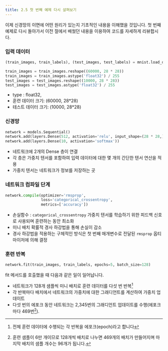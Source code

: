```yaml
---
title: 2.5 첫 번째 예제 다시 살펴보기
---
```


이제 신경망의 이면에 어떤 원리가 있는지 기초적인 내용을 이해했을 것입니다. 첫 번째 예제로 다시 돌아가서 이전 절에서 배웠던 내용을 이용하여 코드를 자세하게 리뷰합시다.

### 입력 데이터

```python
(train_images, train_labels), (test_images, test_labels) = mnist.load_data()

train_images = train_images.reshape((60000, 28 * 28))
train_images = train_images.astype('float32') / 255
test_images = test_images.reshape((10000, 28 * 28))
test_images = test_images.astype('float32') / 255
```

- type : float32,
- 훈련 데이터 크기: (60000, 28*28)
- 테스트 데이터 크기: (10000, 28*28)

### 신경망

```python
network = models.Sequential()
network.add(layers.Dense(512, activation='relu', input_shape=(28 * 28,)))
network.add(layers.Dense(10, activation='softmax'))
```

- 네트워크에 2개의 Dense 층이 연결
- 각 층은 가중치 텐서를 포함하여 입력 데이터에 대한 몇 개의 간단한 텐서 연산을 적용
- 가중치 텐서는 네트워크가 정보를 저장하는 곳

### 네트워크 컴파일 단계

```python
network.compile(optimizer='rmsprop',
                loss='categorical_crossentropy',
                metrics=['accuracy'])
```

- 손실함수 : `categorical_crossentropy` 
가중치 텐서를 학습하기 위한 피드백 신호로 사용되며 훈련하는 동안 최소화
- 미니 배치 확률적 경사 하강법을 통해 손실이 감소
- 경사 하강법을 적용하는 구체적인 방식은 첫 번째 매개변수로 전달된 `rmsprop` 옵티마이저에 의해 결정

### 훈련 반복

```python
network.fit(train_images, train_labels, epochs=5, batch_size=128)
```

fit 메서드를 호출했을 때 다음과 같은 일이 일어납니다.

- 네트워크가 128개 샘플씩 미니 배치로 훈련 데이터를 다섯 번 반복[^1]
- 각 반복마다 배치에서 네트워크의 가중치에 대한 그래디언트를 계산하여 가중치 업데이트
- 다섯 번의 에포크 동안 네트워크는 2,345번의 그래디언트 업데이트를 수행(에포크마다 469번[^2]).

[^1]: 전체 훈련 데이터에 수행되는 각 반복을 에포크(epoch)라고 합니다
[^2]: 훈련 샘플이 6만 개이므로 128개씩 배치로 나누면 469개의 배치가 만들어지며 마지막 배치의 샘플 개수는 96개가 됩니다.

